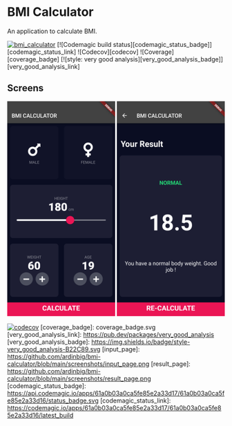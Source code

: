 # BMI Calculator

An application to calculate BMI.

[![bmi_calculator][build_status_badge]][workflow_link]
[![Codemagic build status][codemagic_status_badge]][codemagic_status_link]
![Codecov][codecov]
![Coverage][coverage_badge]
[![style: very good analysis][very_good_analysis_badge]][very_good_analysis_link]

## Screens

<div align="left">
    <img src="https://github.com/ardinbig/bmi-calculator/blob/main/screenshots/input_page.png" width="250">
    <img src="https://github.com/ardinbig/bmi-calculator/blob/main/screenshots/result_page.png" width="250">
</div>

[build_status_badge]: https://github.com/ardinbig/bmi-calculator/actions/workflows/main.yaml/badge.svg
[workflow_link]: https://github.com/ardinbig/bmi-calculator/actions/workflows/main.yaml
[![codecov](https://codecov.io/gh/ardinbig/bmi-calculator/branch/main/graph/badge.svg?token=A4WH4M983O)](https://codecov.io/gh/ardinbig/bmi-calculator)
[coverage_badge]: coverage_badge.svg
[very_good_analysis_link]: <https://pub.dev/packages/very_good_analysis>
[very_good_analysis_badge]: <https://img.shields.io/badge/style-very_good_analysis-B22C89.svg>
[input_page]: <https://github.com/ardinbig/bmi-calculator/blob/main/screenshots/input_page.png>
[result_page]: <https://github.com/ardinbig/bmi-calculator/blob/main/screenshots/result_page.png>
[codemagic_status_badge]: <https://api.codemagic.io/apps/61a0b03a0ca5fe85e2a33d17/61a0b03a0ca5fe85e2a33d16/status_badge.svg>
[codemagic_status_link]: <https://codemagic.io/apps/61a0b03a0ca5fe85e2a33d17/61a0b03a0ca5fe85e2a33d16/latest_build>
